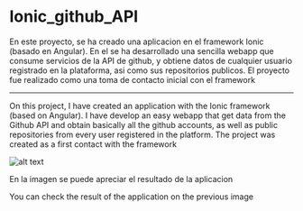 # Ionic_github_API

En este proyecto, se ha creado una aplicacion en el framework Ionic (basado en Angular). En el se ha desarrollado una sencilla webapp que consume servicios de la API de github, y obtiene datos de cualquier usuario registrado en la plataforma, asi como sus repositorios publicos. El proyecto fue realizado como una toma de contacto inicial con el framework

------------------------------------------------------------------------------------------------------------------------------

On this project, I have created an application with the Ionic framework (based on Angular). I have develop an easy webapp that get data from the Github API and obtain basically all the github accounts, as well as public repositories from every user registered in the platform. The project was created as a first contact with the framework




![alt text](https://user-images.githubusercontent.com/40801686/42246060-7cbb5994-7f1b-11e8-9be9-6147432956e6.png)

En la imagen se puede apreciar el resultado de la aplicacion

You can check the result of the application on the previous image

